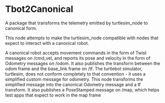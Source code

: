 # Tbot2Canonical
A package that transforms the telemetry emitted by turtlesim_node to canonical form.

This node attempts to make the turtlesim_node compatible with nodes that
expect to interact with a canonical robot.

A canonical robot accepts movement commands in the form of Twist messages
on /cmd_vel, and reports its pose and velocity in the form of
Odometry messages on /odom. It also publishes the transform between the
odom frame and the base_link frame on /tf. The turtlebot simulator, turtlesim,
does not conform completely to that convention - it uses a simplified custom
message for odometry. This node transforms the simplified message into
the canonical Odometry message and a tf transform. It also publishes a PoseStamped
message on /map, which helps test apps that expect to work in the map frame

